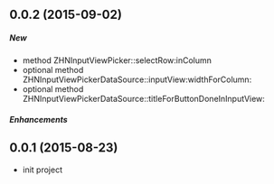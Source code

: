 ## 0.0.2 (2015-09-02)

##### New
- method ZHNInputViewPicker::selectRow:inColumn
- optional method ZHNInputViewPickerDataSource::inputView:widthForColumn:
- optional method ZHNInputViewPickerDataSource::titleForButtonDoneInInputView:

##### Enhancements


## 0.0.1 (2015-08-23)
- init project
